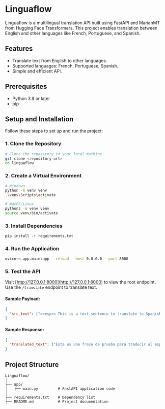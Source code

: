 # Linguaflow

Linguaflow is a multilingual translation API built using FastAPI and MarianMT from Hugging Face Transformers. This project enables translation between English and other languages like French, Portuguese, and Spanish. 



## Features
- Translate text from English to other languages.
- Supported languages: French, Portuguese, Spanish.
- Simple and efficient API.



## Prerequisites
- Python 3.8 or later
- pip



## Setup and Installation

Follow these steps to set up and run the project:

### 1. Clone the Repository
```bash
# Clone the repository to your local machine
git clone <repository-url>
cd linguaflow
```

### 2. Create a Virtual Environment
```bash
# Windows
python -m venv venv
.\venv\Scripts\activate

# macOS/Linux
python3 -m venv venv
source venv/bin/activate
```

### 3. Install Dependencies
```bash
pip install -r requirements.txt
```

### 4. Run the Application
```bash
uvicorn app.main:app --reload --host 0.0.0.0 --port 8000
```

### 5. Test the API
Visit [http://127.0.0.1:8000](http://127.0.0.1:8000) to view the root endpoint. Use the `/translate` endpoint to translate text.

#### Sample Payload:
```json
{
  "src_text": [">>esp<< This is a test sentence to translate to Spanish."]
}
```

#### Sample Response:
```json
{
  "translated_text": ["Esta es una frase de prueba para traducir al español."]
}
```



## Project Structure
```
Linguaflow/
│
├── app/
│   ├── main.py         # FastAPI application code
│
├── requirements.txt    # Dependency list
├── README.md           # Project documentation
```
